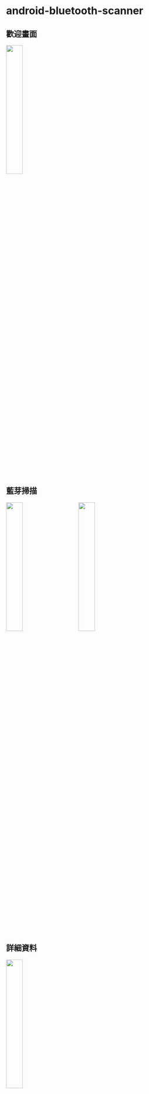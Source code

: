 # android-bluetooth-scanner
歡迎畫面
-
<img src="https://github.com/b2468623437132/android-bluetooth-scanner/blob/master/img-storage/001.jpg" width="30%"/>

藍芽掃描
-
<img src="https://github.com/b2468623437132/android-bluetooth-scanner/blob/master/img-storage/002.jpg" width="30%"/> &emsp;&emsp;&emsp;<img src="https://github.com/b2468623437132/android-bluetooth-scanner/blob/master/img-storage/003.jpg" width="30%"/>

詳細資料
-
<img src="https://github.com/b2468623437132/android-bluetooth-scanner/blob/master/img-storage/004.jpg" width="30%"/>
